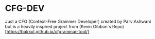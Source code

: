# CFG-DEV
Just a CFG (Context-Free Grammer Developer) created by Parv Ashwani but is a heavily inspired project from (Kevin Gibbon's Repo)[https://bakkot.github.io/cfgrammar-tool/]

